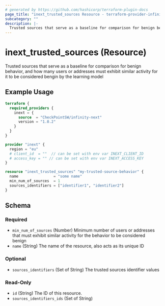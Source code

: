 ```yaml
---
# generated by https://github.com/hashicorp/terraform-plugin-docs
page_title: "inext_trusted_sources Resource - terraform-provider-infinity-next"
subcategory: ""
description: |-
  Trusted sources that serve as a baseline for comparison for benign behavior, and how many users or addresses must exhibit similar activity for it to be considered bengin by the learning model
---
```


# inext_trusted_sources (Resource)

Trusted sources that serve as a baseline for comparison for benign behavior, and how many users or addresses must exhibit similar activity for it to be considered bengin by the learning model

## Example Usage

```terraform
terraform {
  required_providers {
    inext = {
      source  = "CheckPointSW/infinity-next"
      version = "1.0.2"
    }
  }
}

provider "inext" {
  region = "eu"
  # client_id  = ""  // can be set with env var INEXT_CLIENT_ID
  # access_key = "" // can be set with env var INEXT_ACCESS_KEY
}

resource "inext_trusted_sources" "my-trusted-source-behavior" {
  name                = "some name"
  min_num_of_sources  = 1
  sources_identifiers = ["identifier1", "identifier2"]
}
```

<!-- schema generated by tfplugindocs -->
## Schema

### Required

- `min_num_of_sources` (Number) Minimum number of users or addresses that must exhibit similar activity for the behavior to be considered benign
- `name` (String) The name of the resource, also acts as its unique ID

### Optional

- `sources_identifiers` (Set of String) The trusted sources identifier values

### Read-Only

- `id` (String) The ID of this resource.
- `sources_identifiers_ids` (Set of String)


